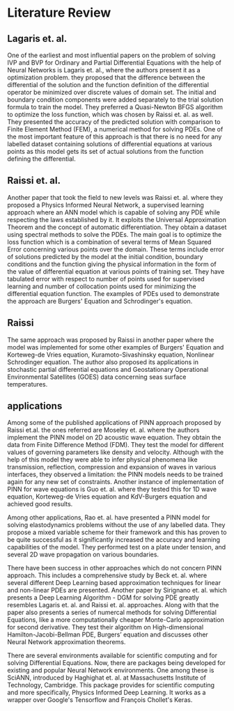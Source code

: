 # Literature Review

## Lagaris et. al.
One of the earliest and most influential papers on the problem of solving IVP and BVP for Ordinary and Partial Differential Equations with the help of Neural Networks is Lagaris et. al., where the authors present it as a optimization problem. they proposed that the difference between the differential of the solution and the function definition of the differential operator be minimized over discrete values of domain set. The initial and boundary condition components were added separately to the trial solution formula to train the model. They preferred a Quasi-Newton BFGS algorithm to optimize the loss function, which was chosen by Raissi et. al. as well. They presented the accuracy of the predicted solution with comparison to Finite Element Method (FEM), a numerical method for solving PDEs. One of the most important feature of this approach is that there is no need for any labelled dataset containing solutions of differential equations at various points as this model gets its set of actual solutions from the function defining the differential.

## Raissi et. al.
Another paper that took the field to new levels was Raissi et. al. where they proposed a Physics Informed Neural Network, a supervised learning approach where an ANN model which is capable of solving any PDE while respecting the laws established by it. It exploits the Universal Approximation Theorem and the concept of automatic differentiation. They obtain a dataset using spectral methods to solve the PDEs. The main goal is to optimize the loss function which is a combination of several terms of Mean Squared Error concerning various points over the domain. These terms include error of solutions predicted by the model at the initial condition, boundary conditions and the function giving the physical information in the form of the value of differential equation at various points of training set. They have tabulated error with respect to number of points used for supervised learning and number of collocation points used for minimizing the differential equation function. The examples of PDEs used to demonstrate the approach are Burgers' Equation and Schrodinger's equation.

## Raissi
The same approach was proposed by Raissi in another paper where the model was implemented for some other examples of Burgers' Equation and Korteweg-de Vries equation, Kuramoto-Sivashinsky equation, Nonlinear Schrodinger equation. The author also proposed its applications in stochastic partial differential equations and Geostationary Operational Environmental Satellites (GOES) data concerning seas surface temperatures.

## applications
Among some of the published applications of PINN approach proposed by Raissi et.al. the ones referred are Moseley et. al. where the authors implement the PINN model on 2D acoustic wave equation. They obtain the data from Finite Difference Method (FDM). They test the model for different values of governing parameters like density and velocity. Although with the help of this model they were able to infer physical phenomena like transmission, reflection, compression and expansion of waves in various interfaces, they observed a limitation: the PINN models needs to be trained again for any new set of constraints. Another instance of implementation of PINN for wave equations is Guo et. al. where they tested this for 1D wave equation, Korteweg-de Vries equation and KdV-Burgers equation and achieved good results. 

Among other applications, Rao et. al. have presented a PINN model for solving elastodynamics problems without the use of any labelled data. They propose a mixed variable scheme for their framework and this has proven to be quite successful as it significantly increased the accuracy and learning capabilities of the model. They performed test on a plate under tension, and several 2D wave propagation on various boundaries.

There have been success in other approaches which do not concern PINN approach. This includes a comprehensive study by Beck et. al. where several different Deep Learning based approximation techniques for linear and non-linear PDEs are presented. Another paper by Sirignano et. al. which presents a Deep Learning Algorithm - DGM for solving PDE greatly resembles Lagaris et. al. and Raissi et. al. approaches. Along with that the paper also presents a series of numercal methods for solving Differential Equations, like a more computationally cheaper Monte-Carlo approximation for second derivative. They test their algorithm on High-dimensional Hamilton-Jacobi-Bellman PDE, Burgers’ equation and discusses other Neural Network approximation theorems. 

There are several environments available for scientific computing and for solving Differential Equations. Now, there are packages being developed for existing and popular Neural Network environments. One among these is SciANN, introduced by Haghighat et. al. at Massachusetts Institute of Technology, Cambridge. This package provides for scientific computing and more specifically, Physics Informed Deep Learning. It works as a wrapper over Google's Tensorflow and François Chollet's Keras.  